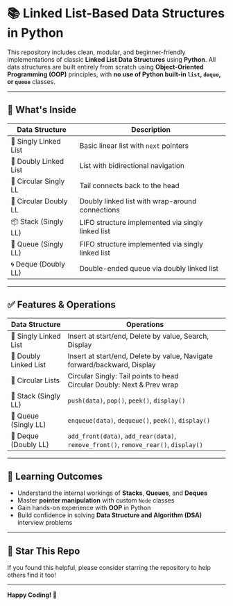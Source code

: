 # 📚 Linked List-Based Data Structures in Python

This repository includes clean, modular, and beginner-friendly implementations of classic **Linked List Data Structures** using **Python**. All data structures are built entirely from scratch using **Object-Oriented Programming (OOP)** principles, with **no use of Python built-in `list`, `deque`, or `queue`** classes.

---

## 🚀 What's Inside

| Data Structure        | Description                                       |
| --------------------- | ------------------------------------------------- |
| 🧱 Singly Linked List | Basic linear list with `next` pointers            |
| 🔁 Doubly Linked List | List with bidirectional navigation                |
| 🔁 Circular Singly LL | Tail connects back to the head                    |
| 🔁 Circular Doubly LL | Doubly linked list with wrap-around connections   |
| 📦 Stack (Singly LL)  | LIFO structure implemented via singly linked list |
| 🚦 Queue (Singly LL)  | FIFO structure implemented via singly linked list |
| 🌀 Deque (Doubly LL)  | Double-ended queue via doubly linked list         |

---

## ✅ Features & Operations

| Data Structure        | Operations                                                                          |
| --------------------- | ----------------------------------------------------------------------------------- |
| 🔹 Singly Linked List | Insert at start/end, Delete by value, Search, Display                               |
| 🔹 Doubly Linked List | Insert at start/end, Delete by value, Navigate forward/backward, Display            |
| 🔹 Circular Lists     | Circular Singly: Tail points to head<br>Circular Doubly: Next & Prev wrap           |
| 🔹 Stack (Singly LL)  | `push(data)`, `pop()`, `peek()`, `display()`                                        |
| 🔹 Queue (Singly LL)  | `enqueue(data)`, `dequeue()`, `peek()`, `display()`                                 |
| 🔹 Deque (Doubly LL)  | `add_front(data)`, `add_rear(data)`, `remove_front()`, `remove_rear()`, `display()` |

---

## 🧠 Learning Outcomes

* Understand the internal workings of **Stacks**, **Queues**, and **Deques**
* Master **pointer manipulation** with custom `Node` classes
* Gain hands-on experience with **OOP** in Python
* Build confidence in solving **Data Structure and Algorithm (DSA)** interview problems

---


## 🎉 Star This Repo

If you found this helpful, please consider starring the repository to help others find it too!

---

**Happy Coding! 🚀**
